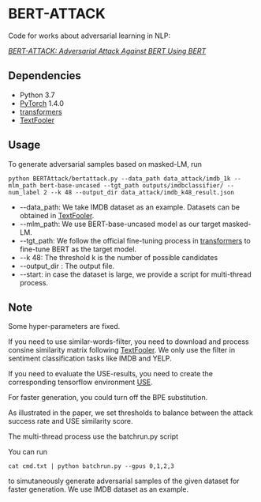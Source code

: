 # BERT-ATTACK

Code for works about adversarial learning in NLP:  

*[BERT-ATTACK: Adversarial Attack Against BERT Using BERT](https://arxiv.org/abs/2004.09984)*



## Dependencies
- Python 3.7
- [PyTorch](https://github.com/pytorch/pytorch) 1.4.0
- [transformers](https://github.com/huggingface/transformers)
- [TextFooler](https://github.com/jind11/TextFooler)


## Usage

To generate adversarial samples based on masked-LM, run

```
python BERTAttack/bertattack.py --data_path data_attack/imdb_1k --mlm_path bert-base-uncased --tgt_path outputs/imdbclassifier/ --num_label 2 --k 48 --output_dir data_attack/imdb_k48_result.json
```

* --data_path: We take IMDB dataset as an example. Datasets can be obtained in [TextFooler](https://github.com/jind11/TextFooler).
* --mlm_path: We use BERT-base-uncased model as our target masked-LM.
* --tgt_path: We follow the official fine-tuning process in [transformers](https://github.com/huggingface/transformers) to fine-tune BERT as the target model.
* --k 48: The threshold k is the number of possible candidates 
* --output_dir : The output file.
* --start: in case the dataset is large, we provide a script for multi-thread process.


## Note

Some hyper-parameters are fixed. 

If you need to use similar-words-filter, you need to download and process consine similarity matrix following [TextFooler](https://github.com/jind11/TextFooler). We only use the filter in sentiment classification tasks like IMDB and YELP.

If you need to evaluate the USE-results, you need to create the corresponding tensorflow environment [USE](https://tfhub.dev/google/universal-sentence-encoder/4).

For faster generation, you could turn off the BPE substitution.

As illustrated in the paper, we set thresholds to balance between the attack success rate and USE similarity score.

The multi-thread process use the batchrun.py script

You can run 

```
cat cmd.txt | python batchrun.py --gpus 0,1,2,3 
```

to simutaneously generate adversarial samples of the given dataset for faster generation.
We use IMDB dataset as an example. 